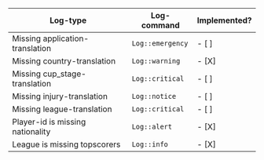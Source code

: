 | Log-type                         | Log-command      | Implemented? |
| -------------------------------- |----------------- | ------------ |
| Missing application-translation  | `Log::emergency` | - [ ]        |
| Missing country-translation      | `Log::warning`   | - [X]        |
| Missing cup_stage-translation    | `Log::critical`  | - [ ]        |
| Missing injury-translation       | `Log::notice`    | - [ ]		 |
| Missing league-translation       | `Log::critical`  | - [ ]        | 
| Player-id is missing nationality | `Log::alert`     | - [X]        |  
| League is missing topscorers     | `Log::info`      | - [X]        |